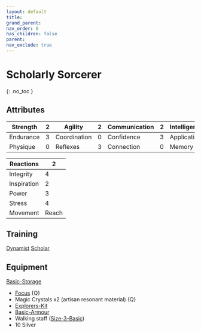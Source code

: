 ```yaml
---
layout: default
title: 
grand_parent: 
nav_order: 0
has_children: false
parent: 
nav_exclude: true
---
```

# Scholarly Sorcerer
{: .no_toc }
## Attributes

| Strength  | 2   | Agility      | 2   | Communication | 2   | Intelligence | 3   | Instinct  | 4   |
| --------- | --- | ------------ | --- | ------------- | --- | ------------ | --- | ---------- | --- |
| Endurance | 3   | Coordination | 0   | Confidence    | 3   | Application  | 4   | Ascendancy | 5   |
| Physique  | 0   | Reflexes     | 3   | Connection    | 0   | Memory       | 4   | Awareness  | 5   |


| Reactions   | 2     |
| ----------- | ----- |
| Integrity   | 4     |
| Inspiration | 2     |
| Power       | 3     |
| Stress      | 4     |
| Movement    | Reach |

## Training
[Dynamist](Game/Blocks/Dynamist)
[Scholar](Game/Blocks/Scholar)

## Equipment
[Basic-Storage](Game/Gear/Basic-Storage)
* [Focus](Game/Gear/Focus) {Q}
* Magic Crystals x2 (artisan resonant material) {Q}
* [Explorers-Kit](Game/Gear/Explorers-Kit)
* [Basic-Armour](Game/Gear/Basic-Armour)
* Walking staff ([Size-3-Basic](Game/Gear/Size-3-Basic))
* 10 Silver
